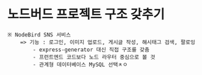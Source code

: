 # 노드버드 프로젝트 구조 갖추기
    ※ NodeBird SNS 서비스
        => 기능 : 로그인, 이미지 업로드, 게시글 작성, 해시태그 검색, 팔로잉
            - express-generator 대신 직접 구조를 갖춤
            - 프런트엔드 코드보다 노드 라우터 중심으로 볼 것
            - 관계형 데이터베이스 MySQL 선택ㅊㅇ 